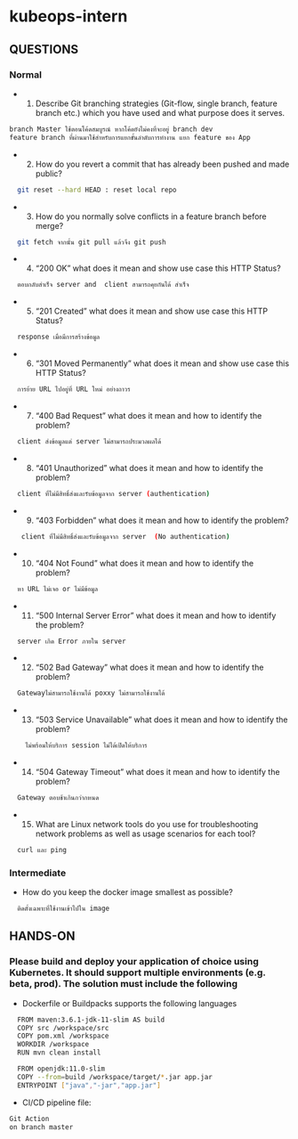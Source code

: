 # kubeops-intern

## QUESTIONS
### Normal
* 1.	Describe Git branching strategies (Git-flow, single branch, feature branch etc.) which you have used and what purpose does it serves.
```bash
branch Master ใช้ตอนโค้ดสมบูรณ์ หากโค้ดยังไม่คงที่จะอยู่ branch dev
feature branch ที่ผ่านมาใช้สำหรับการแยกขั้นลำดับการทำงาน แยก feature ของ App
```
* 2.	How do you revert a commit that has already been pushed and made public? 
```bash
  git reset --hard HEAD : reset local repo  
```
* 3.	How do you normally solve conflicts in a feature branch before merge?
```bash
  git fetch จากนั้น git pull แล้วจึง git push
```
* 4.	“200 OK” what does it mean and show use case this HTTP Status?
```bash
  ตอบกลับสำเร็จ server and  client สามารถคุยกันได้ สำเร็จ
```
* 5.	“201 Created” what does it mean and show use case this HTTP Status?
```bash
  response เมื่อมีการสร้างข้อมูล

```
* 6.	“301 Moved Permanently” what does it mean and show use case this HTTP Status?
```bash
  การย้าย URL ไปอยู่ที่ URL ใหม่ อย่างถาวร
```
* 7.	“400 Bad Request” what does it mean and how to identify the problem?
```bash
  client ส่งข้อมูลแต่ server ไม่สามารถประมวลผลได้
```
* 8.	“401 Unauthorized” what does it mean and how to identify the problem?
```bash
  client ที่ไม่มีสิทธิ์ส่งและรับข้อมูลจาก server (authentication)
```
* 9.	“403 Forbidden” what does it mean and how to identify the problem?
```bash
   client ที่ไม่มีสิทธิ์ส่งและรับข้อมูลจาก server  (No authentication)
```
* 10.	“404 Not Found” what does it mean and how to identify the problem?
```bash
  หา URL ไม่เจอ or ไม่มีข้อมูล
```
* 11.	“500 Internal Server Error” what does it mean and how to identify the problem?
```bash
  server เกิด Error ภายใน server
```
* 12.	“502 Bad Gateway” what does it mean and how to identify the problem?
```bash
  Gatewayไม่สามารถใช้งานได้ poxxy ไม่สามารถใช้งานได้
```
* 13.	“503 Service Unavailable” what does it mean and how to identify the problem?
```bash
    ไม่พร้อมให้บริการ session ไม่ได้เปิดให้บริการ
```
* 14.	“504 Gateway Timeout” what does it mean and how to identify the problem?
```bash
  Gateway ตอบช้าเกินกว่ากหนด
```
* 15.	What are Linux network tools do you use for troubleshooting network problems as well as usage scenarios for each tool?
```bash
  curl และ ping 
```
### Intermediate
* How do you keep the docker image smallest as possible?
```bash
  ติดตั้งเฉพาะที่ใช้งานเข้าไปใน image
```

## HANDS-ON
### Please build and deploy your application of choice using Kubernetes. It should support multiple environments (e.g. beta, prod). The solution must include the following

* Dockerfile or Buildpacks supports the following languages
```bash
  FROM maven:3.6.1-jdk-11-slim AS build
  COPY src /workspace/src
  COPY pom.xml /workspace
  WORKDIR /workspace
  RUN mvn clean install

  FROM openjdk:11.0-slim
  COPY --from=build /workspace/target/*.jar app.jar
  ENTRYPOINT ["java","-jar","app.jar"]
```
* CI/CD pipeline file:
```bash
Git Action
on branch master
```

